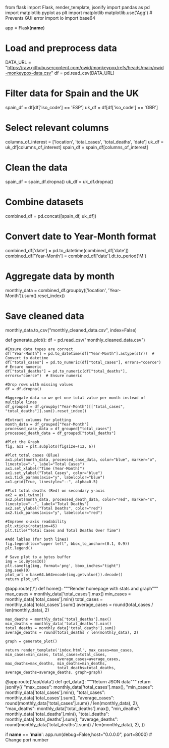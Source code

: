 from flask import Flask, render_template, jsonify
import pandas as pd
import matplotlib.pyplot as plt
import matplotlib
matplotlib.use('Agg')  # Prevents GUI error
import io
import base64

app = Flask(__name__)

# Load and preprocess data
DATA_URL = "https://raw.githubusercontent.com/owid/monkeypox/refs/heads/main/owid-monkeypox-data.csv"
df = pd.read_csv(DATA_URL)

# Filter data for Spain and the UK
spain_df = df[df['iso_code'] == 'ESP']
uk_df = df[df['iso_code'] == 'GBR']

# Select relevant columns
columns_of_interest = ['location', 'total_cases', 'total_deaths', 'date']
uk_df = uk_df[columns_of_interest]
spain_df = spain_df[columns_of_interest]

# Clean the data
spain_df = spain_df.dropna()
uk_df = uk_df.dropna()

# Combine datasets
combined_df = pd.concat([spain_df, uk_df])

# Convert date to Year-Month format
combined_df['date'] = pd.to_datetime(combined_df['date'])
combined_df['Year-Month'] = combined_df['date'].dt.to_period('M')

# Aggregate data by month
monthly_data = combined_df.groupby(['location', 'Year-Month']).sum().reset_index()

# Save cleaned data
monthly_data.to_csv("monthly_cleaned_data.csv", index=False)

def generate_plot():
    df = pd.read_csv("monthly_cleaned_data.csv")

    #Ensure data types are correct
    df["Year-Month"] = pd.to_datetime(df["Year-Month"].astype(str))  # Convert to datetime
    df["total_cases"] = pd.to_numeric(df["total_cases"], errors="coerce")  # Ensure numeric
    df["total_deaths"] = pd.to_numeric(df["total_deaths"], errors="coerce")  # Ensure numeric

    #Drop rows with missing values
    df = df.dropna()

    #Aggregate data so we get one total value per month instead of multiple lines
    df_grouped = df.groupby("Year-Month")[["total_cases", "total_deaths"]].sum().reset_index()

    #Extract columns for plotting
    month_data = df_grouped["Year-Month"]
    processed_case_data = df_grouped["total_cases"]
    processed_death_data = df_grouped["total_deaths"]

    #Plot the Graph
    fig, ax1 = plt.subplots(figsize=(12, 6))

    #Plot total cases (Blue)
    ax1.plot(month_data, processed_case_data, color="blue", marker="o", linestyle="-", label="Total Cases")
    ax1.set_xlabel("Time (Year-Month)")
    ax1.set_ylabel("Total Cases", color="blue")
    ax1.tick_params(axis="y", labelcolor="blue")
    ax1.grid(True, linestyle="--", alpha=0.5)

    #Plot total deaths (Red) on secondary y-axis
    ax2 = ax1.twinx()
    ax2.plot(month_data, processed_death_data, color="red", marker="s", linestyle="--", label="Total Deaths")
    ax2.set_ylabel("Total Deaths", color="red")
    ax2.tick_params(axis="y", labelcolor="red")

    #Improve x-axis readability
    plt.xticks(rotation=45)
    plt.title("Total Cases and Total Deaths Over Time")

    #Add lables (for both lines)
    fig.legend(loc="upper left", bbox_to_anchor=(0.1, 0.9))
    plt.legend()

    # Save plot to a bytes buffer
    img = io.BytesIO()
    plt.savefig(img, format='png', bbox_inches="tight")
    img.seek(0)
    plot_url = base64.b64encode(img.getvalue()).decode()
    return plot_url


@app.route('/')
def home():
    """Render homepage with stats and graph"""
    max_cases = monthly_data['total_cases'].max()
    min_cases = monthly_data['total_cases'].min()
    total_cases = monthly_data['total_cases'].sum()
    average_cases = round(total_cases / len(monthly_data), 2)

    max_deaths = monthly_data['total_deaths'].max()
    min_deaths = monthly_data['total_deaths'].min()
    total_deaths = monthly_data['total_deaths'].sum()
    average_deaths = round(total_deaths / len(monthly_data), 2)

    graph = generate_plot()

    return render_template('index.html', max_cases=max_cases, min_cases=min_cases, total_cases=total_cases,
                           average_cases=average_cases, max_deaths=max_deaths, min_deaths=min_deaths,
                           total_deaths=total_deaths, average_deaths=average_deaths, graph=graph)


@app.route('/api/data')
def get_data():
    """Return JSON data"""
    return jsonify({
        "max_cases": monthly_data['total_cases'].max(),
        "min_cases": monthly_data['total_cases'].min(),
        "total_cases": monthly_data['total_cases'].sum(),
        "average_cases": round(monthly_data['total_cases'].sum() / len(monthly_data), 2),
        "max_deaths": monthly_data['total_deaths'].max(),
        "min_deaths": monthly_data['total_deaths'].min(),
        "total_deaths": monthly_data['total_deaths'].sum(),
        "average_deaths": round(monthly_data['total_deaths'].sum() / len(monthly_data), 2),
    })



if __name__ == '__main__':
    app.run(debug=False,host="0.0.0.0", port=8000)  # Change port number

